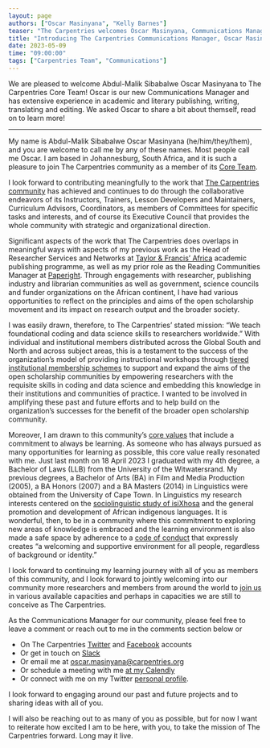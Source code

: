 ```yaml
---
layout: page
authors: ["Oscar Masinyana", "Kelly Barnes"]
teaser: "The Carpentries welcomes Oscar Masinyana, Communications Manager"
title: "Introducing The Carpentries Communications Manager, Oscar Masinyana"
date: 2023-05-09
time: "09:00:00"
tags: ["Carpentries Team", "Communications"]
---
```


We are pleased to welcome Abdul-Malik Sibabalwe Oscar Masinyana to The Carpentries Core Team! Oscar is our new Communications Manager and has extensive experience in academic and literary publishing, writing, translating and editing. We asked Oscar to share a bit about themself, read on to learn more!

----------------

My name is Abdul-Malik Sibabalwe Oscar Masinyana (he/him/they/them), and you are welcome to call me by any of these names. Most people call me Oscar. I am based in Johannesburg, South Africa, and it is such a pleasure to join The Carpentries community as a member of its [Core Team](https://carpentries.org/team/). 

I look forward to contributing meaningfully to the work that [The Carpentries community](https://carpentries.org/community/) has achieved and continues to do through the collaborative endeavors of its Instructors, Trainers, Lesson Developers and Maintainers, Curriculum Advisors, Coordinators, as members of Committees for specific tasks and interests, and of course its Executive Council that provides the whole community with strategic and organizational direction.   

Significant aspects of the work that The Carpentries does overlaps in meaningful ways with aspects of my previous work as the Head of Researcher Services and Networks at [Taylor & Francis’ Africa](https://twitter.com/TandF_Africa) academic publishing programme, as well as my prior role as the Reading Communities Manager at [Paperight](https://paperight.com/). Through engagements with researcher, publishing industry and librarian communities as well as government, science councils and funder organizations on the African continent, I have had various opportunities to reflect on the principles and aims of the open scholarship movement and its impact on research output and the broader society. 

I was easily drawn, therefore, to The Carpentries’ stated mission: “We teach foundational coding and data science skills to researchers worldwide.” With individual and institutional members distributed across the Global South and North and across subject areas, this is a testament to the success of the organization’s model of providing instructional workshops through [tiered institutional membership schemes](https://carpentries.org/membership/) to support and expand the aims of the open scholarship communities by empowering researchers with the requisite skills in coding and data science and embedding this knowledge in their institutions and communities of practice. I wanted to be involved in amplifying these past and future efforts and to help build on the organization’s successes for the benefit of the broader open scholarship community. 

Moreover, I am drawn to this community’s [core values](https://carpentries.org/values/) that include a commitment to always be learning. As someone who has always pursued as many opportunities for learning as possible, this core value really resonated with me. Just last month on 18 April 2023 I graduated with my 4th degree, a Bachelor of Laws (LLB) from the University of the Witwatersrand. My previous degrees, a Bachelor of Arts (BA) in Film and Media Production (2005), a BA Honors (2007) and a BA Masters (2014) in Linguistics were obtained from the University of Cape Town. In Linguistics my research interests centered on the [sociolinguistic study of isiXhosa](https://open.uct.ac.za/handle/11427/6789?show=full) and the general promotion and development of African indigenous languages. It is wonderful, then, to be in a community where this commitment to exploring new areas of knowledge is embraced and the learning environment is also made a safe space by adherence to a [code of conduct](https://docs.carpentries.org/topic_folders/policies/code-of-conduct.html) that expressly creates “a welcoming and supportive environment for all people, regardless of background or identity.”

I look forward to continuing my learning journey with all of you as members of this community, and I look forward to jointly welcoming into our community more researchers and members from around the world to [join us](https://carpentries.org/volunteer/) in various available capacities and perhaps in capacities we are still to conceive as The Carpentries.

As the Communications Manager for our community, please feel free to leave a comment or reach out to me in the comments section below or 

* On The Carpentries [Twitter](https://twitter.com/thecarpentries) and [Facebook](https://www.facebook.com/carpentries/) accounts
* Or get in touch on [Slack]({{site.slack_invite}}/) 
* Or email me at [oscar.masinyana@carpentries.org](mailto:oscar.masinyana@carpentries.org)
* Or schedule a meeting with me [at my Calendly](https://calendly.com/oscar-masinyana-carpentries)
* Or connect with me on my Twitter [personal profile](https://twitter.com/oscarsibabalwe).

I look forward to engaging around our past and future projects and to sharing ideas with all of you. 

I will also be reaching out to as many of you as possible, but for now I want to reiterate how excited I am to be here, with you, to take the mission of The Carpentries forward. Long may it live.
